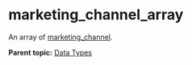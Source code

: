 # marketing\_channel\_array

An array of [marketing\_channel](r_marketing_channel.md#).

**Parent topic:** [Data Types](../data_types/c_datatypes.md)

